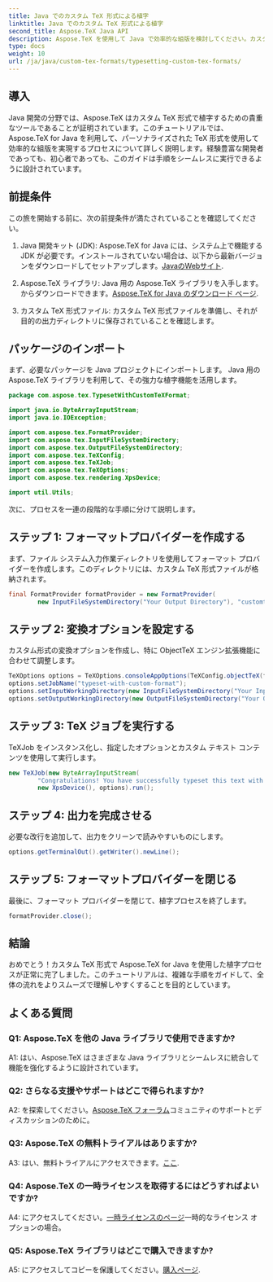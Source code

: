 ```yaml
---
title: Java でのカスタム TeX 形式による植字
linktitle: Java でのカスタム TeX 形式による植字
second_title: Aspose.TeX Java API
description: Aspose.TeX を使用して Java で効率的な組版を検討してください。カスタム TeX 形式が簡単になりました。今すぐダウンロードして、シームレスな開発エクスペリエンスを手に入れましょう。
type: docs
weight: 10
url: /ja/java/custom-tex-formats/typesetting-custom-tex-formats/
---
```

## 導入

Java 開発の分野では、Aspose.TeX はカスタム TeX 形式で植字するための貴重なツールであることが証明されています。このチュートリアルでは、Aspose.TeX for Java を利用して、パーソナライズされた TeX 形式を使用して効率的な組版を実現するプロセスについて詳しく説明します。経験豊富な開発者であっても、初心者であっても、このガイドは手順をシームレスに実行できるように設計されています。

## 前提条件

この旅を開始する前に、次の前提条件が満たされていることを確認してください。

1.  Java 開発キット (JDK): Aspose.TeX for Java には、システム上で機能する JDK が必要です。インストールされていない場合は、以下から最新バージョンをダウンロードしてセットアップします。[JavaのWebサイト](https://www.oracle.com/java/technologies/javase-downloads.html).

2. Aspose.TeX ライブラリ: Java 用の Aspose.TeX ライブラリを入手します。からダウンロードできます。[Aspose.TeX for Java のダウンロード ページ](https://releases.aspose.com/tex/java/).

3. カスタム TeX 形式ファイル: カスタム TeX 形式ファイルを準備し、それが目的の出力ディレクトリに保存されていることを確認します。

## パッケージのインポート

まず、必要なパッケージを Java プロジェクトにインポートします。 Java 用の Aspose.TeX ライブラリを利用して、その強力な植字機能を活用します。

```java
package com.aspose.tex.TypesetWithCustomTeXFormat;

import java.io.ByteArrayInputStream;
import java.io.IOException;

import com.aspose.tex.FormatProvider;
import com.aspose.tex.InputFileSystemDirectory;
import com.aspose.tex.OutputFileSystemDirectory;
import com.aspose.tex.TeXConfig;
import com.aspose.tex.TeXJob;
import com.aspose.tex.TeXOptions;
import com.aspose.tex.rendering.XpsDevice;

import util.Utils;
```

次に、プロセスを一連の段階的な手順に分けて説明します。

## ステップ 1: フォーマットプロバイダーを作成する

まず、ファイル システム入力作業ディレクトリを使用してフォーマット プロバイダーを作成します。このディレクトリには、カスタム TeX 形式ファイルが格納されます。

```java
final FormatProvider formatProvider = new FormatProvider(
		new InputFileSystemDirectory("Your Output Directory"), "customtex");
```

## ステップ 2: 変換オプションを設定する

カスタム形式の変換オプションを作成し、特に ObjectTeX エンジン拡張機能に合わせて調整します。

```java
TeXOptions options = TeXOptions.consoleAppOptions(TeXConfig.objectTeX(formatProvider));
options.setJobName("typeset-with-custom-format");
options.setInputWorkingDirectory(new InputFileSystemDirectory("Your Input Directory"));
options.setOutputWorkingDirectory(new OutputFileSystemDirectory("Your Output Directory"));
```

## ステップ 3: TeX ジョブを実行する

TeXJob をインスタンス化し、指定したオプションとカスタム テキスト コンテンツを使用して実行します。

```java
new TeXJob(new ByteArrayInputStream(
        "Congratulations! You have successfully typeset this text with your own TeX format!\\end".getBytes("ASCII")),
        new XpsDevice(), options).run();
```

## ステップ 4: 出力を完成させる

必要な改行を追加して、出力をクリーンで読みやすいものにします。

```java
options.getTerminalOut().getWriter().newLine();
```

## ステップ 5: フォーマットプロバイダーを閉じる

最後に、フォーマット プロバイダーを閉じて、植字プロセスを終了します。

```java
formatProvider.close();
```

## 結論

おめでとう！カスタム TeX 形式で Aspose.TeX for Java を使用した植字プロセスが正常に完了しました。このチュートリアルは、複雑な手順をガイドして、全体の流れをよりスムーズで理解しやすくすることを目的としています。

## よくある質問

### Q1: Aspose.TeX を他の Java ライブラリで使用できますか?

A1: はい、Aspose.TeX はさまざまな Java ライブラリとシームレスに統合して機能を強化するように設計されています。

### Q2: さらなる支援やサポートはどこで得られますか?

 A2: を探索してください。[Aspose.TeX フォーラム](https://forum.aspose.com/c/tex/47)コミュニティのサポートとディスカッションのために。

### Q3: Aspose.TeX の無料トライアルはありますか?

 A3: はい、無料トライアルにアクセスできます。[ここ](https://releases.aspose.com/).

### Q4: Aspose.TeX の一時ライセンスを取得するにはどうすればよいですか?

 A4: にアクセスしてください。[一時ライセンスのページ](https://purchase.aspose.com/temporary-license/)一時的なライセンス オプションの場合。

### Q5: Aspose.TeX ライブラリはどこで購入できますか?

 A5: にアクセスしてコピーを保護してください。[購入ページ](https://purchase.aspose.com/buy).